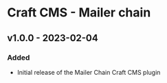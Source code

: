 # Craft CMS - Mailer chain

## v1.0.0 - 2023-02-04

### Added

- Initial release of the Mailer Chain Craft CMS plugin